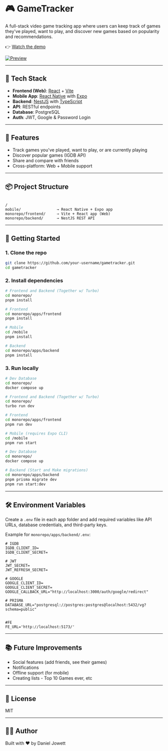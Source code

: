 # 🎮 GameTracker

A full-stack video game tracking app where users can keep track of games they've played, want to play, and discover new games based on popularity and recommendations.

👉 [Watch the demo](https://youtube.com/shorts/w1wKx3EDtfI)


[![Preview](https://img.youtube.com/vi/w1wKx3EDtfI/hqdefault.jpg)](https://youtube.com/shorts/w1wKx3EDtfI)

---

## 🧱 Tech Stack

- **Frontend (Web)**: [React](https://react.dev/) + [Vite](https://vitejs.dev/)
- **Mobile App**: [React Native](https://reactnative.dev/) with [Expo](https://expo.dev/)
- **Backend**: [NestJS](https://nestjs.com/) with [TypeScript](https://www.typescriptlang.org/)
- **API**: RESTful endpoints
- **Database**: PostgreSQL
- **Auth**: JWT, Google & Password Login

---

## 🚀 Features

- Track games you've played, want to play, or are currently playing
- Discover popular games (IGDB API)
- Share and compare with friends
- Cross-platform: Web + Mobile support

---

## 📦 Project Structure

```

/
mobile/                → React Native + Expo app
monorepo/frontend/     → Vite + React app (Web)
monorepo/backend/      → NestJS REST API

````

---

## 📲 Getting Started

### 1. Clone the repo

```bash
git clone https://github.com/your-username/gametracker.git
cd gametracker
````

### 2. Install dependencies

```bash
# Frontend and Backend (Together w/ Turbo)
cd monorepo/
pnpm install

# Frontend
cd monorepo/apps/frontend
pnpm install

# Mobile
cd /mobile
pnpm install

# Backend
cd monorepo/apps/backend
pnpm install
```

### 3. Run locally

```bash
# Dev Database
cd monorepo/
docker compose up

# Frontend and Backend (Together w/ Turbo)
cd monorepo/
turbo run dev

# Frontend
cd monorepo/apps/frontend
pnpm run dev

# Mobile (requires Expo CLI)
cd /mobile
pnpm run start

# Dev Database
cd monorepo/
docker compose up

# Backend (Start and Make migrations)
cd monorepo/apps/backend
pnpm prisma migrate dev
pnpm run start:dev
```

---

## 🛠 Environment Variables

Create a `.env` file in each app folder and add required variables like API URLs, database credentials, and third-party keys.

Example for `monorepo/apps/backend/.env`:

```
# IGDB
IGDB_CLIENT_ID=
IGDB_CLIENT_SECRET=

# JWT
JWT_SECRET=
JWT_REFRESH_SECRET=

# GOOGLE
GOOGLE_CLIENT_ID=
GOOGLE_CLIENT_SECRET=
GOOGLE_CALLBACK_URL="http://localhost:3000/auth/google/redirect"

# PRISMA
DATABASE_URL="postgresql://postgres:postgres@localhost:5432/vg?schema=public"


#FE
FE_URL='http://localhost:5173/'

```

---

## 📚 Future Improvements

* Social features (add friends, see their games)
* Notifications
* Offline support (for mobile)
* Creating lists - Top 10 Games ever, etc

---

## 📄 License

MIT

---

## 👨‍💻 Author

Built with ❤️ by Daniel Jowett

```
